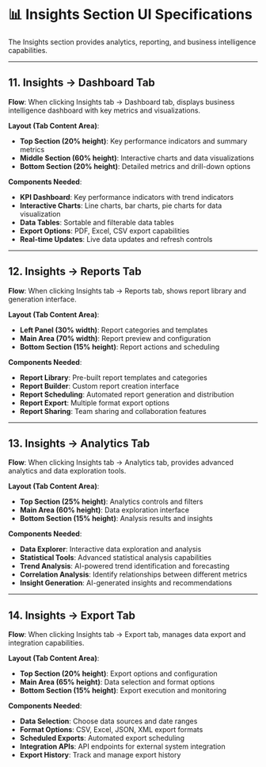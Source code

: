 # 📊 Insights Section UI Specifications

The Insights section provides analytics, reporting, and business intelligence capabilities.

---

## 11. Insights → Dashboard Tab

**Flow**: When clicking Insights tab → Dashboard tab, displays business intelligence dashboard with key metrics and visualizations.

**Layout (Tab Content Area)**:

- **Top Section (20% height)**: Key performance indicators and summary metrics
- **Middle Section (60% height)**: Interactive charts and data visualizations
- **Bottom Section (20% height)**: Detailed metrics and drill-down options

**Components Needed**:

- **KPI Dashboard**: Key performance indicators with trend indicators
- **Interactive Charts**: Line charts, bar charts, pie charts for data visualization
- **Data Tables**: Sortable and filterable data tables
- **Export Options**: PDF, Excel, CSV export capabilities
- **Real-time Updates**: Live data updates and refresh controls

---

## 12. Insights → Reports Tab

**Flow**: When clicking Insights tab → Reports tab, shows report library and generation interface.

**Layout (Tab Content Area)**:

- **Left Panel (30% width)**: Report categories and templates
- **Main Area (70% width)**: Report preview and configuration
- **Bottom Section (15% height)**: Report actions and scheduling

**Components Needed**:

- **Report Library**: Pre-built report templates and categories
- **Report Builder**: Custom report creation interface
- **Report Scheduling**: Automated report generation and distribution
- **Report Export**: Multiple format export options
- **Report Sharing**: Team sharing and collaboration features

---

## 13. Insights → Analytics Tab

**Flow**: When clicking Insights tab → Analytics tab, provides advanced analytics and data exploration tools.

**Layout (Tab Content Area)**:

- **Top Section (25% height)**: Analytics controls and filters
- **Main Area (60% height)**: Data exploration interface
- **Bottom Section (15% height)**: Analysis results and insights

**Components Needed**:

- **Data Explorer**: Interactive data exploration and analysis
- **Statistical Tools**: Advanced statistical analysis capabilities
- **Trend Analysis**: AI-powered trend identification and forecasting
- **Correlation Analysis**: Identify relationships between different metrics
- **Insight Generation**: AI-generated insights and recommendations

---

## 14. Insights → Export Tab

**Flow**: When clicking Insights tab → Export tab, manages data export and integration capabilities.

**Layout (Tab Content Area)**:

- **Top Section (20% height)**: Export options and configuration
- **Main Area (65% height)**: Data selection and format options
- **Bottom Section (15% height)**: Export execution and monitoring

**Components Needed**:

- **Data Selection**: Choose data sources and date ranges
- **Format Options**: CSV, Excel, JSON, XML export formats
- **Scheduled Exports**: Automated export scheduling
- **Integration APIs**: API endpoints for external system integration
- **Export History**: Track and manage export history
